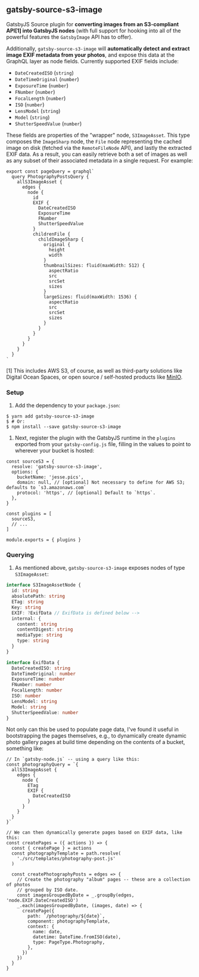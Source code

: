 ## gatsby-source-s3-image

GatsbyJS Source plugin for **converting images from an S3-compliant API[1] into
GatsbyJS nodes** (with full support for hooking into all of the powerful
features the `GatsbyImage` API has to offer).

Additionally, `gatsby-source-s3-image` will **automatically detect and extract
image EXIF metadata from your photos**, and expose this data at the GraphQL
layer as node fields. Currently supported EXIF fields include:

- `DateCreatedISO` (`string`)
- `DateTimeOriginal` (`number`)
- `ExposureTime` (`number`)
- `FNumber` (`number`)
- `FocalLength` (`number`)
- `ISO` (`number`)
- `LensModel` (`string`)
- `Model` (`string`)
- `ShutterSpeedValue` (`number`)

These fields are properties of the "wrapper" node, `S3ImageAsset`. This type
composes the `ImageSharp` node, the `File` node representing the cached image on
disk (fetched via the `RemoteFileNode` API), and lastly the extracted EXIF data.
As a result, you can easily retrieve both a set of images as well as any subset
of their associated metadata in a single request. For example:

```es6
export const pageQuery = graphql`
  query PhotographyPostsQuery {
    allS3ImageAsset {
      edges {
        node {
          id
          EXIF {
            DateCreatedISO
            ExposureTime
            FNumber
            ShutterSpeedValue
          }
          childrenFile {
            childImageSharp {
              original {
                height
                width
              }
              thumbnailSizes: fluid(maxWidth: 512) {
                aspectRatio
                src
                srcSet
                sizes
              }
              largeSizes: fluid(maxWidth: 1536) {
                aspectRatio
                src
                srcSet
                sizes
              }
            }
          }
        }
      }
    }
  }
`
```

[1] This includes AWS S3, of course, as well as third-party solutions like
Digital Ocean Spaces, or open source / self-hosted products like
[MinIO][min].

### Setup

1. Add the dependency to your `package.json`:

```console
$ yarn add gatsby-source-s3-image
$ # Or:
$ npm install --save gatsby-source-s3-image
```

1. Next, register the plugin with the GatsbyJS runtime in the `plugins` exported
   from your `gatsby-config.js` file, filling in the values to point to wherever
   your bucket is hosted:

```es6
const sourceS3 = {
  resolve: 'gatsby-source-s3-image',
  options: {
    bucketName: 'jesse.pics',
    domain: null, // [optional] Not necessary to define for AWS S3; defaults to `s3.amazonaws.com`
    protocol: 'https', // [optional] Default to `https`.
  },
}

const plugins = [
  sourceS3,
  // ...
]

module.exports = { plugins }
```

### Querying

1. As mentioned above, `gatsby-source-s3-image` exposes nodes of type
   `S3ImageAsset`:

```typescript
interface S3ImageAssetNode {
  id: string
  absolutePath: string
  ETag: string
  Key: string
  EXIF: ?ExifData // ExifData is defined below -->
  internal: {
    content: string
    contentDigest: string
    mediaType: string
    type: string
  }
}

interface ExifData {
  DateCreatedISO: string
  DateTimeOriginal: number
  ExposureTime: number
  FNumber: number
  FocalLength: number
  ISO: number
  LensModel: string
  Model: string
  ShutterSpeedValue: number
}
```

Not only can this be used to populate page data, I've found it useful in
bootstrapping the pages themselves, e.g., to dynamically create dynamic photo
gallery pages at build time depending on the contents of a bucket, something
like:

```es6
// In `gatsby-node.js` -- using a query like this:
const photographyQuery = `{
  allS3ImageAsset {
    edges {
      node {
        ETag
        EXIF {
          DateCreatedISO
        }
      }
    }
  }
}`

// We can then dynamically generate pages based on EXIF data, like this:
const createPages = ({ actions }) => {
  const { createPage } = actions
  const photographyTemplate = path.resolve(
    './src/templates/photography-post.js'
  )

  const createPhotographyPosts = edges => {
    // Create the photography "album" pages -- these are a collection of photos
    // grouped by ISO date.
    const imagesGroupedByDate = _.groupBy(edges, 'node.EXIF.DateCreatedISO')
    _.each(imagesGroupedByDate, (images, date) => {
      createPage({
        path: `/photography/${date}`,
        component: photographyTemplate,
        context: {
          name: date,
          datetime: DateTime.fromISO(date),
          type: PageType.Photography,
        },
      })
    })
  }
}
```

[circleci-badge]: https://circleci.com/gh/jessestuart/gatsby-source-s3-image.svg?style=shield
[circleci-link]: https://circleci.com/gh/jessestuart/gatsby-source-s3-image
[codeclimate 2]: https://codeclimate.com/github/jessestuart/gatsby-source-s3-image/maintainability
[codeclimate]: https://api.codeclimate.com/v1/badges/4488634e45e84d3cbdbe/maintainability
[codecov 2]: https://codecov.io/gh/jessestuart/gatsby-source-s3-image
[codecov]: https://codecov.io/gh/jessestuart/gatsby-source-s3-image/branch/master/graph/badge.svg
[min]: https://min.io
[npm-badge]: https://img.shields.io/npm/v/gatsby-source-s3-image.svg
[npm-link]: https://www.npmjs.com/package/gatsby-source-s3-image
